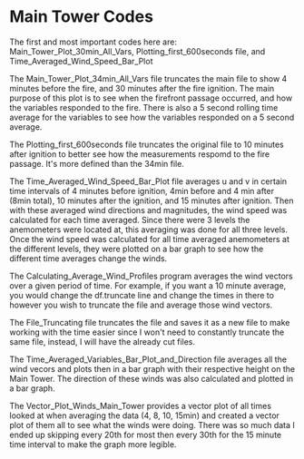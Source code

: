 # Main Tower Codes
The first and most important codes here are: Main_Tower_Plot_30min_All_Vars, Plotting_first_600seconds file, and Time_Averaged_Wind_Speed_Bar_Plot

The Main_Tower_Plot_34min_All_Vars file truncates the main file to show 4 minutes before the fire, and 30 minutes after the fire ignition. The main purpose of this plot is to see when the firefront passage occurred, and how the variables responded to the fire. There is also a 5 second rolling time average for the variables to see how the variables responded on a 5 second average. 

The Plotting_first_600seconds file truncates the original file to 10 minutes after ignition to better see how the measurements respomd to the fire passage. It's more defined than the 34min file. 

The Time_Averaged_Wind_Speed_Bar_Plot file averages u and v in certain time intervals of 4 minutes before ignition, 4min before and 4 min after (8min total), 10 minutes after the ignition, and 15 minutes after ignition. Then with these averaged wind directions and magnitudes, the wind speed was calculated for each time averaged. Since there were 3 levels the anemometers were located at, this averaging was done for all three levels. Once the wind speed was calculated for all time  averaged anemometers at the different levels, they were plotted on a bar graph to see how the different time averages change the winds.

The Calculating_Average_Wind_Profiles program averages the wind vectors over a given period of time. For example, if you want a 10 minute average, you would change the df.truncate line and change the times in there to however you wish to truncate the file and average those wind vectors. 

The File_Truncating file truncates the file and saves it as a new file to make working with the time easier since I won't need to constantly truncate the same file, instead, I will have the already cut files. 

The Time_Averaged_Variables_Bar_Plot_and_Direction file averages all the wind vecors and plots then in a bar graph with their respective height on the Main Tower. The direction of these winds was also calculated and plotted in a bar graph. 

The Vector_Plot_Winds_Main_Tower provides a vector plot of all times looked at when averaging the data (4, 8, 10, 15min) and created a vector plot of them all to see what the winds were doing. There was so much data I ended up skipping every 20th for most then every 30th for the 15 minute time interval to make the graph more legible. 

